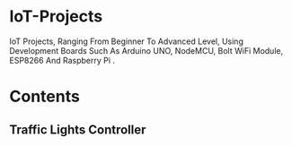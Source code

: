 # IoT-Projects
IoT Projects, Ranging From Beginner To Advanced Level, Using Development Boards Such As Arduino UNO, NodeMCU, Bolt WiFi Module, ESP8266 And Raspberry Pi .

# Contents
## Traffic Lights Controller
